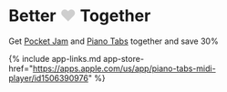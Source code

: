 <h1>
  <span style="color: var(--piano-tabs);">Better</span>
  <span style="opacity: 0.2;">&hearts;</span>
  <span style="color: var(--pocket-jam);">Together</span>
</h1>

<p class="lead" style="color: inherit;">
  Get <a href="/pocket-jam" style="color: var(--pocket-jam);">Pocket Jam</a> and
  <a href="/piano-tabs" style="color: var(--piano-tabs);">Piano Tabs</a> together and save 30%
</p>

{% include app-links.md
app-store-href="https://apps.apple.com/us/app/piano-tabs-midi-player/id1506390976"
%}
